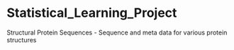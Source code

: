 # Statistical_Learning_Project
Structural Protein Sequences - Sequence and meta data for various protein structures
